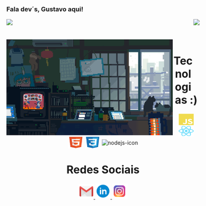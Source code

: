 ### Fala dev´s, Gustavo aqui!

<div>
  
  <img  height="170em" src="https://github-readme-stats.vercel.app/api?username=gutakeuchi&show_icons=true&theme=midnight-purple&include_all_commits=true&count_private=true"/>
  <img align="right" height="170em" src="https://github-readme-stats.vercel.app/api/top-langs/?username=gutakeuchi&layout=compact&langs_count=16&theme=midnight-purple"/>
</div>
<br>

<div  align="center"> 
  <div style="display: inline_block"><br>
    <img align="left" height="250" alt="coding-time" src="gif_perfil.gif">
    <h1 align="center">Tecnologias :)</h1>
    <img align="center" height="30" width="40" alt="js-icon"  src="https://raw.githubusercontent.com/devicons/devicon/master/icons/javascript/javascript-plain.svg">
    <img align="center" height="30" width="40" alt="react-icon" src="https://raw.githubusercontent.com/devicons/devicon/master/icons/react/react-original.svg">
    <img align="center" height="30" width="40" alt="html-icon" src="https://raw.githubusercontent.com/devicons/devicon/master/icons/html5/html5-original.svg">
    <img align="center" height="30" width="40" alt="css-icon" src="https://raw.githubusercontent.com/devicons/devicon/master/icons/css3/css3-original.svg">
    <img align="center" height="30" width="40" alt="nodejs-icon" src="https://raw.githubusercontent.com/jmnote/z-icons/master/svg/cpp.svg">
   </div>
  
   <h1 align="center">Redes Sociais</h1>
    <a href = "mailto: gustavo.takeuchi87@gmail.com">
      <img width="39" src="gmail.png">
    </a>
    <a href = "https://www.linkedin.com/in/gustavo-takeuchi-8a77a3205/">
      <img width="40" src="linkedin.png">
    </a>
    <a href = "https://www.instagram.com/gutakeuchi/">
      <img width="40" src="instagram.png">
    </a>
</div>
